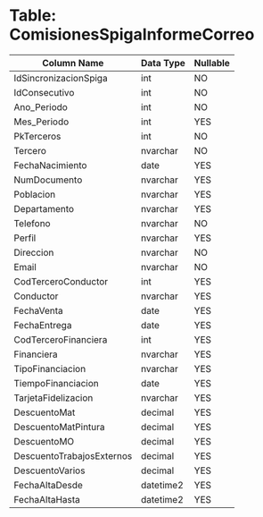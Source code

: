 # Table: ComisionesSpigaInformeCorreo

| Column Name | Data Type | Nullable |
|-------------|-----------|----------|
| IdSincronizacionSpiga | int | NO |
| IdConsecutivo | int | NO |
| Ano_Periodo | int | NO |
| Mes_Periodo | int | YES |
| PkTerceros | int | NO |
| Tercero | nvarchar | NO |
| FechaNacimiento | date | YES |
| NumDocumento | nvarchar | YES |
| Poblacion | nvarchar | YES |
| Departamento | nvarchar | YES |
| Telefono | nvarchar | NO |
| Perfil | nvarchar | YES |
| Direccion | nvarchar | NO |
| Email | nvarchar | NO |
| CodTerceroConductor | int | YES |
| Conductor | nvarchar | YES |
| FechaVenta | date | YES |
| FechaEntrega | date | YES |
| CodTerceroFinanciera | int | YES |
| Financiera | nvarchar | YES |
| TipoFinanciacion | nvarchar | YES |
| TiempoFinanciacion | date | YES |
| TarjetaFidelizacion | nvarchar | YES |
| DescuentoMat | decimal | YES |
| DescuentoMatPintura | decimal | YES |
| DescuentoMO | decimal | YES |
| DescuentoTrabajosExternos | decimal | YES |
| DescuentoVarios | decimal | YES |
| FechaAltaDesde | datetime2 | YES |
| FechaAltaHasta | datetime2 | YES |
